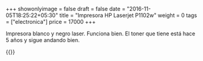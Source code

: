 +++
showonlyimage = false
draft = false
date = "2016-11-05T18:25:22+05:30"
title = "Impresora HP Laserjet P1102w"
weight = 0
tags = ["electronica"]
price = 17000
+++

<!--more-->

Impresora blanco y negro laser. Funciona bien. El toner que tiene está
hace 5 años y sigue andando bien.

{{<photos>}}
